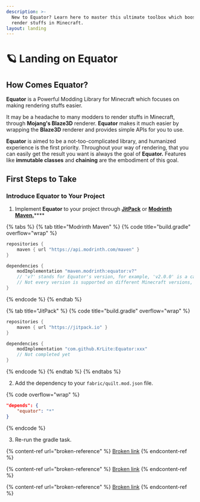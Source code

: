 ```yaml
---
description: >-
  New to Equator? Learn here to master this ultimate toolbox which boosts your
  render stuffs in Minecraft.
layout: landing
---
```


# 🪐 Landing on Equator

## How Comes Equator?

**Equator** is a Powerful Modding Library for Minecraft which focuses on making rendering stuffs easier.

It may be a headache to many modders to render stuffs in Minecraft, through **Mojang's Blaze3D** renderer. **Equator** makes it much easier by wrapping the **Blaze3D** renderer and provides simple APIs for you to use.

**Equator** is aimed to be a not-too-complicated library, and humanized experience is the first priority. Throughout your way of rendering, that you can easily get the result you want is always the goal of **Equator.** Features like **immutable classes** and **chaining** are the embodiment of this goal.

## First Steps to Take

### Introduce Equator to Your Project

1. Implement **Equator** to your project through [**JitPack**](https://jitpack.io) or [**Modrinth Maven.**](https://docs.modrinth.com/docs/tutorials/maven/)****

{% tabs %}
{% tab title="Modrinth Maven" %}
{% code title="build.gradle" overflow="wrap" %}
```groovy
repositories {
    maven { url "https://api.modrinth.com/maven" }
}

dependencies {
    modImplementation "maven.modrinth:equator:v?"
    // 'v?' stands for Equator's version, for example, 'v2.0.0' is a capable version.
    // Not every version is supported on different Minecraft versions, remember to check them on Modrinth before you implement!
}
```
{% endcode %}
{% endtab %}

{% tab title="JitPack" %}
{% code title="build.gradle" overflow="wrap" %}
```groovy
repositories {
    maven { url "https://jitpack.io" }
}

dependencies {
    modImplementation "com.github.KrLite:Equator:xxx"
    // Not completed yet
}
```
{% endcode %}
{% endtab %}
{% endtabs %}

2. Add the dependency to your `fabric/quilt.mod.json` file.

{% code overflow="wrap" %}
```json
"depends": {
    "equator": "*"
}
```
{% endcode %}

3. Re-run the gradle task.

{% content-ref url="broken-reference" %}
[Broken link](broken-reference)
{% endcontent-ref %}

{% content-ref url="broken-reference" %}
[Broken link](broken-reference)
{% endcontent-ref %}

{% content-ref url="broken-reference" %}
[Broken link](broken-reference)
{% endcontent-ref %}
